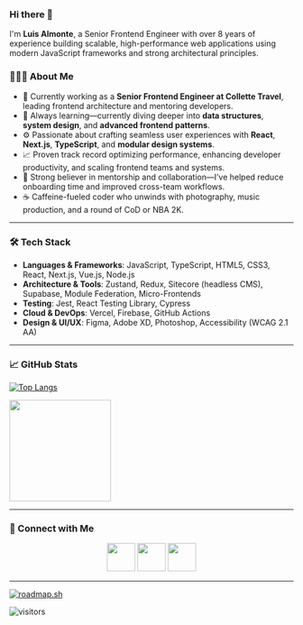 ### Hi there 👋

I'm **Luis Almonte**, a Senior Frontend Engineer with over 8 years of experience building scalable, high-performance web applications using modern JavaScript frameworks and strong architectural principles.

<h3> 👨🏻‍💻 About Me </h3>

- 🔭 Currently working as a **Senior Frontend Engineer at Collette Travel**, leading frontend architecture and mentoring developers.
- 🌱 Always learning—currently diving deeper into **data structures**, **system design**, and **advanced frontend patterns**.
- ⚙️ Passionate about crafting seamless user experiences with **React**, **Next.js**, **TypeScript**, and **modular design systems**.
- 📈 Proven track record optimizing performance, enhancing developer productivity, and scaling frontend teams and systems.
- 👥 Strong believer in mentorship and collaboration—I’ve helped reduce onboarding time and improved cross-team workflows.
- ☕ Caffeine-fueled coder who unwinds with photography, music production, and a round of CoD or NBA 2K.

---

<h3>🛠 Tech Stack</h3>

- **Languages & Frameworks**: JavaScript, TypeScript, HTML5, CSS3, React, Next.js, Vue.js, Node.js  
- **Architecture & Tools**: Zustand, Redux, Sitecore (headless CMS), Supabase, Module Federation, Micro-Frontends  
- **Testing**: Jest, React Testing Library, Cypress  
- **Cloud & DevOps**: Vercel, Firebase, GitHub Actions  
- **Design & UI/UX**: Figma, Adobe XD, Photoshop, Accessibility (WCAG 2.1 AA)

---

<h3>📈 GitHub Stats</h3>

[![Top Langs](https://github-readme-stats.vercel.app/api/top-langs/?username=almonteluis&layout=compact&text_color=daf7dc&bg_color=151515)](https://github.com/almonteluis)

<img height="180em" src="https://github-readme-stats.vercel.app/api?username=almonteluis&show_icons=true&hide_border=true&count_private=true&include_all_commits=true&theme=codeSTACKr" />

---

<h3> 🤝 Connect with Me </h3>

<p align="center">
  <a href="https://twitter.com/to0namiSB" target="_blank"><img src="https://img.icons8.com/plasticine/100/000000/twitter.png" width="50"/></a>
  <a href="https://www.linkedin.com/in/almonteluis92/" target="_blank"><img src="https://img.icons8.com/plasticine/100/000000/linkedin.png" width="50"/></a>
  <a href="mailto:almonteluis92@gmail.com" target="_blank"><img src="https://img.icons8.com/plasticine/100/000000/gmail.png" width="50"/></a>
</p>

---

<a href="https://roadmap.sh"><img src="https://roadmap.sh/card/tall/678f2c2598c00f7117a993ec?variant=dark" alt="roadmap.sh"/></a>

![visitors](https://visitor-badge.glitch.me/badge?page_id=almonteluis)